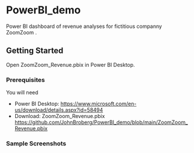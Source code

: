 # PowerBI_demo

Power BI dashboard of revenue analyses for fictitious companny ZoomZoom .


## Getting Started

Open ZoomZoom_Revenue.pbix in Power BI Desktop.

### Prerequisites

You will need

* Power BI Desktop: https://www.microsoft.com/en-us/download/details.aspx?id=58494
* Download: ZoomZoom_Revenue.pbix https://github.com/JohnBroberg/PowerBI_demo/blob/main/ZoomZoom_Revenue.pbix


### Sample Screenshots
